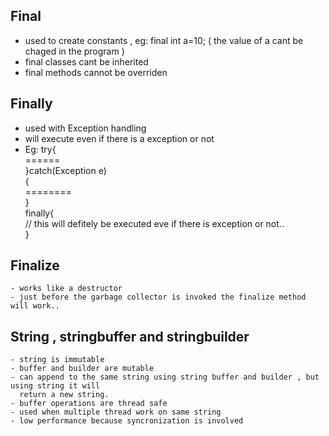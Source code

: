 ## Final
  - used to create constants , eg: final int a=10; ( the value of a cant be chaged in the program )
  - final classes cant be inherited
  - final methods cannot be overriden
## Finally
  - used with Exception handling
  - will execute even if there is a exception or not
  - Eg:   try{ <br />
            ====== <br />
        }catch(Exception e) <br />
        { <br />
          ======== <br />
        } <br />
        finally{ <br />
        // this will defitely be executed eve if there is exception or not.. <br />
        } <br />
  
  ## Finalize
    - works like a destructor
    - just before the garbage collector is invoked the finalize method will work..

## String , stringbuffer and stringbuilder
    - string is immutable
    - buffer and builder are mutable
    - can append to the same string using string buffer and builder , but using string it will
      return a new string. 
    - buffer operations are thread safe
    - used when multiple thread work on same string
    - low performance because syncronization is involved
